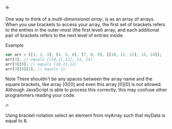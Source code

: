 :coffee:

One way to think of a _multi-dimensional array_, is as an array of arrays. When you use brackets to access your array, the first set of brackets refers to the entries in the outer-most (the first level) array, and each additional pair of brackets refers to the next level of entries inside.

Example

```javascript
var arr = [[1, 2, 3], [4, 5, 6], [7, 8, 9], [[10, 11, 12], 13, 14]];
arr[3]; // equals [[10,11,12], 13, 14]
arr[3][0]; // equals [10,11,12]
arr[3][0][1]; // equals 11
```

Note
There shouldn't be any spaces between the array name and the square brackets, like array [0][0] and even this array [0][0] is not allowed. Although JavaScript is able to process this correctly, this may confuse other programmers reading your code.

:fire:

Using bracket notation select an element from myArray such that myData is equal to 8.

